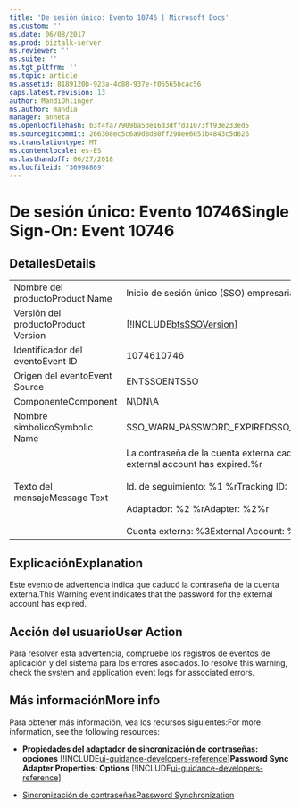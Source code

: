 ```yaml
---
title: 'De sesión único: Evento 10746 | Microsoft Docs'
ms.custom: ''
ms.date: 06/08/2017
ms.prod: biztalk-server
ms.reviewer: ''
ms.suite: ''
ms.tgt_pltfrm: ''
ms.topic: article
ms.assetid: 8189120b-923a-4c88-937e-f06565bcac56
caps.latest.revision: 13
author: MandiOhlinger
ms.author: mandia
manager: anneta
ms.openlocfilehash: b3f4fa77909ba53e16d3dffd31073ff93e233ed5
ms.sourcegitcommit: 266308ec5c6a9d8d80ff298ee6051b4843c5d626
ms.translationtype: MT
ms.contentlocale: es-ES
ms.lasthandoff: 06/27/2018
ms.locfileid: "36998869"
---
```

# <a name="single-sign-on-event-10746"></a><span data-ttu-id="83970-102">De sesión único: Evento 10746</span><span class="sxs-lookup"><span data-stu-id="83970-102">Single Sign-On: Event 10746</span></span>
## <a name="details"></a><span data-ttu-id="83970-103">Detalles</span><span class="sxs-lookup"><span data-stu-id="83970-103">Details</span></span>  

|                 |                                                                                                                                               |
|-----------------|-----------------------------------------------------------------------------------------------------------------------------------------------|
|  <span data-ttu-id="83970-104">Nombre del producto</span><span class="sxs-lookup"><span data-stu-id="83970-104">Product Name</span></span>   |                                                           <span data-ttu-id="83970-105">Inicio de sesión único (SSO) empresarial</span><span class="sxs-lookup"><span data-stu-id="83970-105">Enterprise Single Sign-On</span></span>                                                           |
| <span data-ttu-id="83970-106">Versión del producto</span><span class="sxs-lookup"><span data-stu-id="83970-106">Product Version</span></span> |                                          [!INCLUDE[btsSSOVersion](../includes/btsssoversion-md.md)]                                           |
|    <span data-ttu-id="83970-107">Identificador del evento</span><span class="sxs-lookup"><span data-stu-id="83970-107">Event ID</span></span>     |                                                                     <span data-ttu-id="83970-108">10746</span><span class="sxs-lookup"><span data-stu-id="83970-108">10746</span></span>                                                                     |
|  <span data-ttu-id="83970-109">Origen del evento</span><span class="sxs-lookup"><span data-stu-id="83970-109">Event Source</span></span>   |                                                                    <span data-ttu-id="83970-110">ENTSSO</span><span class="sxs-lookup"><span data-stu-id="83970-110">ENTSSO</span></span>                                                                     |
|    <span data-ttu-id="83970-111">Componente</span><span class="sxs-lookup"><span data-stu-id="83970-111">Component</span></span>    |                                                                      <span data-ttu-id="83970-112">N\D</span><span class="sxs-lookup"><span data-stu-id="83970-112">N\A</span></span>                                                                      |
|  <span data-ttu-id="83970-113">Nombre simbólico</span><span class="sxs-lookup"><span data-stu-id="83970-113">Symbolic Name</span></span>  |                                                           <span data-ttu-id="83970-114">SSO_WARN_PASSWORD_EXPIRED</span><span class="sxs-lookup"><span data-stu-id="83970-114">SSO_WARN_PASSWORD_EXPIRED</span></span>                                                           |
|  <span data-ttu-id="83970-115">Texto del mensaje</span><span class="sxs-lookup"><span data-stu-id="83970-115">Message Text</span></span>   | <span data-ttu-id="83970-116">La contraseña de la cuenta externa caducó.%r</span><span class="sxs-lookup"><span data-stu-id="83970-116">The password for the external account has expired.%r</span></span><br /><br /> <span data-ttu-id="83970-117">Id. de seguimiento: %1 %r</span><span class="sxs-lookup"><span data-stu-id="83970-117">Tracking ID: %1%r</span></span><br /><br /> <span data-ttu-id="83970-118">Adaptador: %2 %r</span><span class="sxs-lookup"><span data-stu-id="83970-118">Adapter: %2%r</span></span><br /><br /> <span data-ttu-id="83970-119">Cuenta externa: %3</span><span class="sxs-lookup"><span data-stu-id="83970-119">External Account: %3</span></span> |

## <a name="explanation"></a><span data-ttu-id="83970-120">Explicación</span><span class="sxs-lookup"><span data-stu-id="83970-120">Explanation</span></span>  
 <span data-ttu-id="83970-121">Este evento de advertencia indica que caducó la contraseña de la cuenta externa.</span><span class="sxs-lookup"><span data-stu-id="83970-121">This Warning event indicates that the password for the external account has expired.</span></span>  

## <a name="user-action"></a><span data-ttu-id="83970-122">Acción del usuario</span><span class="sxs-lookup"><span data-stu-id="83970-122">User Action</span></span>  
 <span data-ttu-id="83970-123">Para resolver esta advertencia, compruebe los registros de eventos de aplicación y del sistema para los errores asociados.</span><span class="sxs-lookup"><span data-stu-id="83970-123">To resolve this warning, check the system and application event logs for associated errors.</span></span>    

## <a name="more-info"></a><span data-ttu-id="83970-124">Más información</span><span class="sxs-lookup"><span data-stu-id="83970-124">More info</span></span>
<span data-ttu-id="83970-125">Para obtener más información, vea los recursos siguientes:</span><span class="sxs-lookup"><span data-stu-id="83970-125">For more information, see the following resources:</span></span>  

- <span data-ttu-id="83970-126">**Propiedades del adaptador de sincronización de contraseñas: opciones** [!INCLUDE[ui-guidance-developers-reference](../includes/ui-guidance-developers-reference.md)]</span><span class="sxs-lookup"><span data-stu-id="83970-126">**Password Sync Adapter Properties: Options** [!INCLUDE[ui-guidance-developers-reference](../includes/ui-guidance-developers-reference.md)]</span></span>  

- [<span data-ttu-id="83970-127">Sincronización de contraseñas</span><span class="sxs-lookup"><span data-stu-id="83970-127">Password Synchronization</span></span>](../core/password-synchronization2.md)
